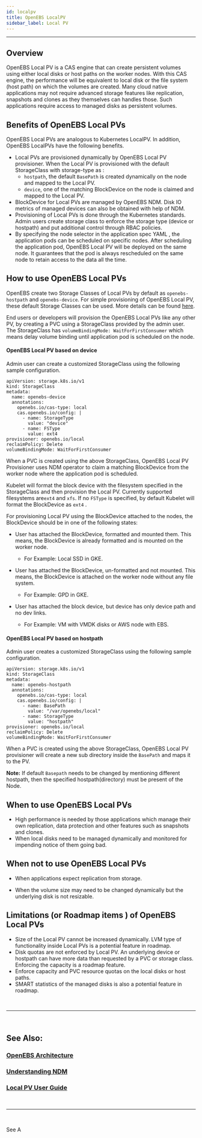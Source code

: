 ```yaml
---
id: localpv
title: OpenEBS LocalPV
sidebar_label: Local PV
---
```

------



## Overview

OpenEBS Local PV is a CAS engine that can create persistent volumes using either local disks or host paths on the worker nodes. With this CAS engine, the performance will be equivalent to local disk or the file system (host path) on which the volumes are created. Many cloud native applications may not require advanced storage features like replication, snapshots and clones as they themselves can handles those. Such applications require access to managed disks as persistent volumes. 



## Benefits of OpenEBS Local PVs

OpenEBS Local PVs are analogous to Kubernetes LocalPV. In addition, OpenEBS LocalPVs have the following benefits.

- Local PVs are provisioned dynamically by OpenEBS Local PV provisioner.  When the Local PV is provisioned with the default StorageClass with storage-type as :
  -  `hostpath`, the default `BasePath` is created dynamically on the node and mapped to the Local PV. 
  -  `device`,  one of the  matching BlockDevice on the node is claimed and mapped to the Local PV.
- BlockDevice for Local PVs are managed by OpenEBS NDM. Disk IO metrics of managed devices can also be obtained with help of NDM.
- Provisioning of Local PVs is done through the Kubernetes standards. Admin users create storage class to enforce the storage type (device or hostpath) and put additional control through RBAC policies.
- By specifying the node selector in the application spec YAML , the application pods can be scheduled on specific nodes. After scheduling the application pod, OpenEBS Local PV will be deployed on the same node. It guarantees that the pod is always rescheduled on the same node to retain access to the data all the time.



## How to use OpenEBS Local PVs

OpenEBS create two Storage Classes of Local PVs by default as `openebs-hostpath` and `openebs-device`. For simple provisioning of OpenEBS Local PV, these default Storage Classes can be used. More details can be found  [here](/v130/docs/next/uglocalpv.html).   

End users or developers will provision the OpenEBS Local PVs like any other PV, by creating a PVC using a StorageClass provided by the admin user. The StorageClass has `volumeBindingMode: WaitForFirstConsumer` which means delay volume binding until application pod is scheduled on the node.

<h4><a class="anchor" aria-hidden="true" id="openebs-localpv-device"></a>OpenEBS Local PV based on device</h4>

Admin user can create a customized StorageClass using the following sample configuration.

```
apiVersion: storage.k8s.io/v1
kind: StorageClass
metadata:
  name: openebs-device
  annotations:
    openebs.io/cas-type: local
    cas.openebs.io/config: |
      - name: StorageType
        value: "device"
      - name: FSType
        value: ext4
provisioner: openebs.io/local
reclaimPolicy: Delete
volumeBindingMode: WaitForFirstConsumer
```

When a PVC is created using the above StorageClass, OpenEBS Local PV Provisioner uses NDM operator to  claim a matching BlockDevice from the worker node where the application pod is scheduled. 

Kubelet will format the block device with the filesystem specified in the StorageClass and then provision the Local PV.  Currently supported filesystems are`ext4` and `xfs`. If no `FSType` is specified, by default Kubelet will format the BlockDevice as `ext4` .

For provisioning Local PV using the BlockDevice attached to the nodes, the BlockDevice should be in one of the following states:

- User has attached the BlockDevice, formatted and mounted them. This means, the BlockDevice is already formatted and is mounted on the worker node.

  - For Example: Local SSD in GKE.

- User has attached the BlockDevice, un-formatted and not mounted. This means, the BlockDevice is attached on the worker node without any file system.

  - For Example: GPD in GKE.

- User has attached the block device, but device has only device path and no dev links.

  - For Example: VM with VMDK disks or AWS node with EBS.


<h4><a class="anchor" aria-hidden="true" id="openebs-localpv-hostpath"></a>OpenEBS Local PV based on hostpath</h4>

Admin user creates a customized StorageClass using the following sample configuration.

```
apiVersion: storage.k8s.io/v1
kind: StorageClass
metadata:
  name: openebs-hostpath
  annotations:
    openebs.io/cas-type: local
    cas.openebs.io/config: |
      - name: BasePath
        value: "/var/openebs/local"
      - name: StorageType
        value: "hostpath"
provisioner: openebs.io/local
reclaimPolicy: Delete
volumeBindingMode: WaitForFirstConsumer
```

When a PVC is created using the above StorageClass, OpenEBS Local PV  provisioner will create a new sub directory inside the `BasePath` and maps it to the PV.

**Note:** If default `Basepath` needs to be changed by mentioning different hostpath, then the specified hostpath(directory) must be present of the Node.  



## When to use OpenEBS Local PVs

- High performance is needed by those applications which manage their own replication, data protection and other features such as snapshots and clones.
- When local disks need to be managed dynamically and monitored for impending notice of them going bad.



## When not to use OpenEBS Local PVs

- When applications expect replication from storage.

- When the volume size may need to be changed dynamically but the underlying disk is not resizable. 

  

## Limitations (or Roadmap items ) of OpenEBS Local PVs

- Size of the Local PV cannot be increased dynamically. LVM type of functionality inside Local PVs is a potential feature in roadmap.
- Disk quotas are not enforced by Local PV. An underlying device or hostpath can have more data than requested by a PVC or storage class. Enforcing the capacity is a roadmap feature.
- Enforce capacity and PVC resource quotas on the local disks or host paths.
- SMART statistics of the managed disks is also a potential feature in roadmap.

<br>

<hr>
<br>

## See Also:

### [OpenEBS Architecture](/v130/docs/next/architecture.html)

### [Understanding NDM](/v130/docs/next/ndm.html)

### [Local PV User Guide](/v130/docs/next/uglocalpv.html)

<br>

<hr>

<br>



See A

<!-- Hotjar Tracking Code for https://docs.openebs.io -->
<script>
   (function(h,o,t,j,a,r){
       h.hj=h.hj||function(){(h.hj.q=h.hj.q||[]).push(arguments)};
       h._hjSettings={hjid:785693,hjsv:6};
       a=o.getElementsByTagName('head')[0];
       r=o.createElement('script');r.async=1;
       r.src=t+h._hjSettings.hjid+j+h._hjSettings.hjsv;
       a.appendChild(r);
   })(window,document,'https://static.hotjar.com/c/hotjar-','.js?sv=');
</script>


<!-- Global site tag (gtag.js) - Google Analytics -->
<script async src="https://www.googletagmanager.com/gtag/js?id=UA-92076314-12"></script>
<script>
  window.dataLayer = window.dataLayer || [];
  function gtag(){dataLayer.push(arguments);}
  gtag('js', new Date());

  gtag('config', 'UA-92076314-12');
</script>
